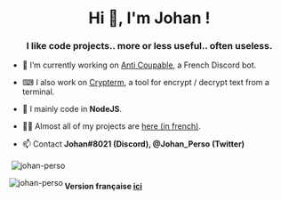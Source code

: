 <h1 align="center">Hi 👋, I'm Johan !</h1>
<h3 align="center">I like code projects.. more or less useful.. often useless.</h3>

- 🔭 I’m currently working on [Anti Coupable](https://johan-perso.github.io/anticoupable-web.github.io/), a French Discord bot.

- ⌨ I also work on [Crypterm](https://github.com/johan-perso/crypterm), a tool for encrypt / decrypt text from a terminal.

- 🌱 I mainly code in **NodeJS**.

- 👨‍💻 Almost all of my projects are [here (in french)](https://johan-perso.glitch.me).

- 📫 Contact **Johan#8021 (Discord), @Johan_Perso (Twitter)**

<p>&nbsp;<img align="center" src="https://github-readme-stats.vercel.app/api?username=johan-perso&show_icons=true&locale=en" alt="johan-perso" /></p>

<p><img align="left" src="https://github-readme-stats.vercel.app/api/top-langs?username=johan-perso&show_icons=true&locale=en&layout=compact" alt="johan-perso" /></p>

#### Version française [ici](https://github.com/johan-perso/johan-perso/blob/main/README.md)
<!-- Made with https://rahuldkjain.github.io/gh-profile-readme-generator -->
